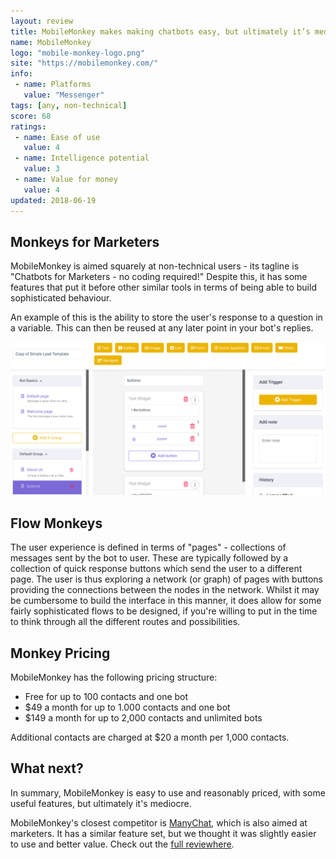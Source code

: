 ```yaml
---
layout: review
title: MobileMonkey makes making chatbots easy, but ultimately it’s mediocre
name: MobileMonkey
logo: "mobile-monkey-logo.png"
site: "https://mobilemonkey.com/"
info:
 - name: Platforms
   value: "Messenger"
tags: [any, non-technical]
score: 68
ratings:
 - name: Ease of use
   value: 4
 - name: Intelligence potential
   value: 3
 - name: Value for money
   value: 4
updated: 2018-06-19
---
```


Monkeys for Marketers
---------------------

MobileMonkey is aimed squarely at non-technical users - its tagline
is "Chatbots for Marketers - no coding required!" Despite this, it has
some features that put it before other similar tools in terms of being
able to build sophisticated behaviour.

An example of this is the ability to store the user's response to a
question in a variable. This can then be reused at any later point in
your bot's replies.

<img src="/img/mobile-monkey-screenshot.png" class="img-fluid">

Flow Monkeys
------------

The user experience is defined in terms of "pages" - collections of
messages sent by the bot to user. These are typically followed by a
collection of quick response buttons which send the user to a
different page. The user is thus exploring a network (or graph) of pages with
buttons providing the connections between the nodes in the
network. Whilst it may be cumbersome to build the interface in this
manner, it does allow for some fairly sophisticated flows to be
designed, if you're willing to put in the time to think through all
the different routes and possibilities.

Monkey Pricing
--------------

MobileMonkey has the following pricing structure:
 - Free for up to 100 contacts and one bot
 - $49 a month for up to 1.000 contacts and one bot
 - $149 a month for up to 2,000 contacts and unlimited bots

Additional contacts are charged at $20 a month per 1,000 contacts.

What next?
----------

In summary, MobileMonkey is easy to use and reasonably priced, with
some useful features, but ultimately it's mediocre.

MobileMonkey's closest competitor is
[ManyChat](https://manychat.com/), which is also aimed at
marketers. It has a similar feature set, but we thought it was
slightly easier to use and better value. Check out the
[full reviewhere](/reviews/manychat.html).
